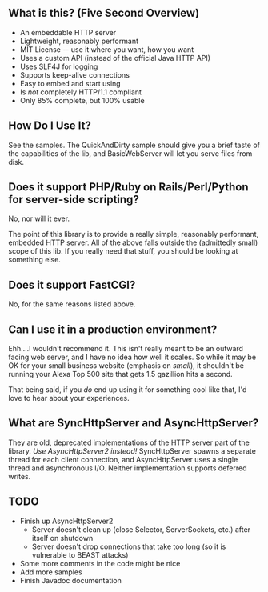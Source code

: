 What is this? (Five Second Overview)
------------------------------------

* An embeddable HTTP server
* Lightweight, reasonably performant
* MIT License -- use it where you want, how you want
* Uses a custom API (instead of the official Java HTTP API)
* Uses SLF4J for logging
* Supports keep-alive connections
* Easy to embed and start using
* Is *not* completely HTTP/1.1 compliant
* Only 85% complete, but 100% usable

How Do I Use It?
----------------

See the samples. The QuickAndDirty sample should give you a brief taste of the capabilities of the lib, and
BasicWebServer will let you serve files from disk.

Does it support PHP/Ruby on Rails/Perl/Python for server-side scripting?
------------------------------------------------------------------------

No, nor will it ever.


The point of this library is to provide a really simple, reasonably performant, embedded HTTP server. All of the
above falls outside the (admittedly small) scope of this lib. If you really need that stuff, you should be looking at
something else.

Does it support FastCGI?
------------------------

No, for the same reasons listed above.

Can I use it in a production environment?
-----------------------------------------

Ehh....I wouldn't recommend it. This isn't really meant to be an outward facing web server, and I have no idea how
well it scales. So while it may be OK for your small business website (emphasis on *small*), it shouldn't be running
your Alexa Top 500 site that gets 1.5 gazillion hits a second.


That being said, if you *do* end up using it for something cool like that, I'd love to hear about your experiences.

What are SyncHttpServer and AsyncHttpServer?
--------------------------------------------

They are old, deprecated implementations of the HTTP server part of the library. *Use AsyncHttpServer2 instead!*
SyncHttpServer spawns a separate thread for each client connection, and AsyncHttpServer uses a
single thread and asynchronous I/O. Neither implementation supports deferred writes.

TODO
----

* Finish up AsyncHttpServer2
	* Server doesn't clean up (close Selector, ServerSockets, etc.) after itself on shutdown
	* Server doesn't drop connections that take too long (so it is vulnerable to BEAST attacks)
* Some more comments in the code might be nice
* Add more samples
* Finish Javadoc documentation